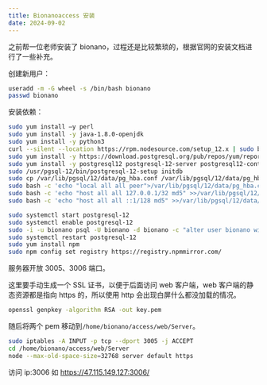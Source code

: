 ```yaml
---
title: Bionanoaccess 安装
date: 2024-09-02
---
```


之前帮一位老师安装了 bionano，过程还是比较繁琐的，根据官网的安装文档进行了一些补充。

<!--more-->

创建新用户：
```bash
useradd -m -G wheel -s /bin/bash bionano
passwd bionano
```
安装依赖：
```bash
sudo yum install –y perl
sudo yum install -y java-1.8.0-openjdk
sudo yum install -y python3
curl --silent --location https://rpm.nodesource.com/setup_12.x | sudo bash -
sudo yum install -y https://download.postgresql.org/pub/repos/yum/reporpms/EL-7-x86_64/pgdg-redhat-repo-latest.noarch.rpm
sudo yum install -y postgresql12 postgresql-12-server postgresql12-contrib
sudo /usr/pgsql-12/bin/postgresql-12-setup initdb
sudo cp /var/lib/pgsql/12/data/pg_hba.conf /var/lib/pgsql/12/data/pg_hba.conf.orig
sudo bash -c 'echo "local all all peer">/var/lib/pgsql/12/data/pg_hba.conf'
sudo bash -c 'echo "host all all 127.0.0.1/32 md5" >>/var/lib/pgsql/12/data/pg_hba.conf'
sudo bash -c 'echo "host all all ::1/128 md5" >>/var/lib/pgsql/12/data/pg_hba.conf'

sudo systemctl start postgresql-12
sudo systemctl enable postgresql-12
sudo -i -u bionano psql -U bionano -d bionano -c "alter user bionano with password '123456';"
sudo systemctl restart postgresql-12
sudo yum install npm
sudo npm config set registry https://registry.npmmirror.com/
```
服务器开放 3005、3006 端口。

这里要手动生成一个 SSL 证书，以便于后面访问 web 客户端，web 客户端的静态资源都是指向 https 的，所以使用 http 会出现白屏什么都没加载的情况。

```bash
openssl genpkey -algorithm RSA -out key.pem
```
随后将两个 pem 移动到`/home/bionano/access/web/Server`。

```bash
sudo iptables -A INPUT -p tcp --dport 3005 -j ACCEPT
cd /home/bionano/access/web/Server
node --max-old-space-size=32768 server default https
```
访问 ip:3006 如 https://47.115.149.127:3006/
